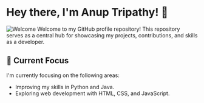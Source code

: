 # Hey there, I'm Anup Tripathy! 👋
![Welcome]([code-6618_256.gif](https://github.com/anuptripathy2009/AnupTripathy/blob/main/code-6618_256.gif))
Welcome to my GitHub profile repository! This repository serves as a central hub for showcasing my projects, contributions, and skills as a developer.
## 🔭 Current Focus

I'm currently focusing on the following areas:

- Improving my skills in Python and Java.
- Exploring web development with HTML, CSS, and JavaScript.



